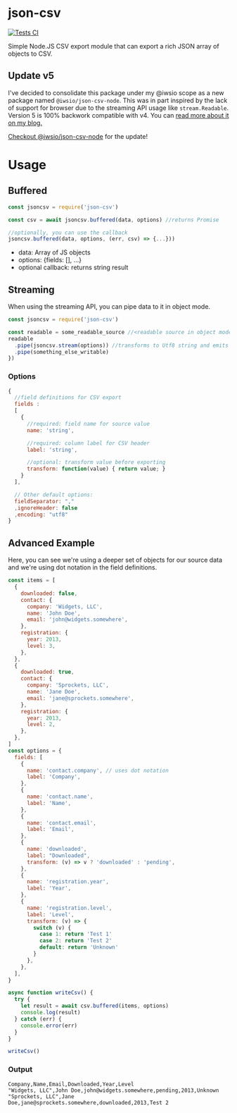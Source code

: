 # json-csv

[![Tests CI](https://github.com/IWSLLC/json-csv/actions/workflows/test.yaml/badge.svg)](https://github.com/IWSLLC/json-csv/actions/workflows/test.yaml)

Simple Node.JS CSV export module that can export a rich JSON array of objects to CSV. 

## Update v5
I've decided to consolidate this package under my @iwsio scope as a new package named `@iwsio/json-csv-node`. This was in part inspired by the lack of support for browser due to the streaming API usage like `stream.Readable`.  Version 5 is 100% backwork compatible with v4. You can [read more about it on my blog.](https://iws.io/2022/json-csv-v5) 

[Checkout @iwsio/json-csv-node](https://www.npmjs.com/package/@iwsio/json-csv-node) for the update!

# Usage
## Buffered
```js
const jsoncsv = require('json-csv')

const csv = await jsoncsv.buffered(data, options) //returns Promise

//optionally, you can use the callback
jsoncsv.buffered(data, options, (err, csv) => {...}))
```
 - data: Array of JS objects
 - options: {fields: [], ...}
 - optional callback: returns string result

## Streaming
When using the streaming API, you can pipe data to it in object mode.

```js
const jsoncsv = require('json-csv')

const readable = some_readable_source //<readable source in object mode>
readable
  .pipe(jsoncsv.stream(options)) //transforms to Utf8 string and emits lines
  .pipe(something_else_writable)
})
```


### Options
```js
{
  //field definitions for CSV export
  fields :
  [
    {
      //required: field name for source value
      name: 'string',

      //required: column label for CSV header
      label: 'string',

      //optional: transform value before exporting
      transform: function(value) { return value; }
    }
  ],

  // Other default options:
  fieldSeparator: ","
  ,ignoreHeader: false
  ,encoding: "utf8"
}
```

## Advanced Example
Here, you can see we're using a deeper set of objects for our source data and we're using dot notation in the field definitions. 

```javascript
const items = [
  {
    downloaded: false,
    contact: {
      company: 'Widgets, LLC',
      name: 'John Doe',
      email: 'john@widgets.somewhere',
    },
    registration: {
      year: 2013,
      level: 3,
    },
  },
  {
    downloaded: true,
    contact: {
      company: 'Sprockets, LLC',
      name: 'Jane Doe',
      email: 'jane@sprockets.somewhere',
    },
    registration: {
      year: 2013,
      level: 2,
    },
  },
]
const options = {
  fields: [
    {
      name: 'contact.company', // uses dot notation
      label: 'Company',
    },
    {
      name: 'contact.name',
      label: 'Name',
    },
    {
      name: 'contact.email',
      label: 'Email',
    },
    {
      name: 'downloaded',
      label: "Downloaded",
      transform: (v) => v ? 'downloaded' : 'pending',
    },
    {
      name: 'registration.year',
      label: 'Year',
    },
    {
      name: 'registration.level',
      label: 'Level',
      transform: (v) => {
        switch (v) {
          case 1: return 'Test 1'
          case 2: return 'Test 2'
          default: return 'Unknown'
        }
      },
    },
  ],
}

async function writeCsv() {
  try {
    let result = await csv.buffered(items, options)
    console.log(result)
  } catch (err) {
    console.error(err)
  }
}

writeCsv()
```

### Output
```
Company,Name,Email,Downloaded,Year,Level
"Widgets, LLC",John Doe,john@widgets.somewhere,pending,2013,Unknown
"Sprockets, LLC",Jane Doe,jane@sprockets.somewhere,downloaded,2013,Test 2
```